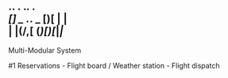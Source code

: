 .__.         .__ .___.   .   
[__] _ ._. _ [__)[__ |   |   
|  |(/,[  (_)[__)[___|___|___
--------------------------------
  Multi-Modular System

  #1 Reservations
  	- Flight board / Weather station
  	- Flight dispatch 

  